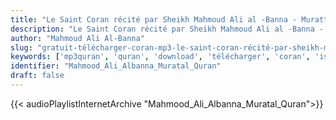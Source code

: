 ```yaml
---
title: "Le Saint Coran récité par Sheikh Mahmoud Ali al -Banna - Murattal"
description: "Le Saint Coran récité par Sheikh Mahmoud Ali al -Banna - Murattal"
author: "Mahmoud Ali Al-Banna"
slug: "gratuit-télécharger-coran-mp3-le-saint-coran-récité-par-sheikh-mahmoud-ali-al--banna---murattal"
keywords: ['mp3quran', 'quran', 'download', 'télécharger', 'coran', 'islam', 'Mahmood', 'Ali', 'Al-banna', 'Albanna', 'محمود', 'علي', 'البنا', 'قرآن', 'مصحف', 'مرتل', 'مجود', 'القرآن', 'الكريم', 'المصحف', 'المرتل', 'المجود', 'إسلام', 'تحميل']
identifier: "Mahmood_Ali_Albanna_Muratal_Quran"
draft: false
---
```


{{< audioPlaylistInternetArchive "Mahmood_Ali_Albanna_Muratal_Quran">}}
